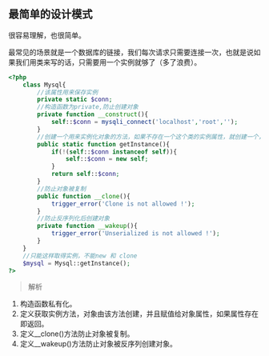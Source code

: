 ## 最简单的设计模式

很容易理解，也很简单。

最常见的场景就是一个数据库的链接，我们每次请求只需要连接一次，也就是说如果我们用类来写的话，只需要用一个实例就够了（多了浪费）。

```php
<?php
    class Mysql{
        //该属性用来保存实例
        private static $conn;
        //构造函数为private,防止创建对象
        private function __construct(){
            self::$conn = mysqli_connect('localhost','root','');
        }
        //创建一个用来实例化对象的方法，如果不存在一个这个类的实例属性，就创建一个，否则就取这个实例属性。
        public static function getInstance(){
            if(!(self::$conn instanceof self)){
                self::$conn = new self;
            }
            return self::$conn;
        }
        //防止对象被复制
        public function __clone(){
            trigger_error('Clone is not allowed !');
        }
        //防止反序列化后创建对象
        private function __wakeup(){
            trigger_error('Unserialized is not allowed !');
        }
    }
    //只能这样取得实例，不能new 和 clone
    $mysql = Mysql::getInstance();
?>
```

> 解析

1. 构造函数私有化。
2. 定义获取实例方法，对象由该方法创建，并且赋值给对象属性，如果属性存在即返回。
3. 定义__clone()方法防止对象被复制。
4. 定义__wakeup()方法防止对象被反序列创建对象。
